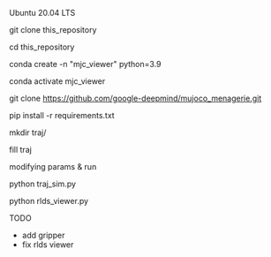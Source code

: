 Ubuntu 20.04 LTS

git clone this_repository

cd this_repository

conda create -n "mjc_viewer" python=3.9

conda activate mjc_viewer

git clone https://github.com/google-deepmind/mujoco_menagerie.git

pip install -r requirements.txt

mkdir traj/

fill traj

modifying params & run

python traj_sim.py

python rlds_viewer.py

TODO
- add gripper
- fix rlds viewer